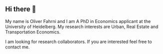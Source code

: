 ## Hi there 👋

My name is Oliver Fahrni and I am A PhD in Economics applicant at the University of Heidelberg. My research interests are Urban, Real Estate and Transportation Economics.

I am looking for research collaborators. If you are interested feel free to contact me.



<!--
**oliverfahrni/oliverfahrni** is a ✨ _special_ ✨ repository because its `README.md` (this file) appears on your GitHub profile.

Here are some ideas to get you started:

- 🔭 I’m currently working on ...
- 🌱 I’m currently learning ...
- 👯 I’m looking to collaborate on ...
- 🤔 I’m looking for help with ...
- 💬 Ask me about ...
- 📫 How to reach me: ...
- 😄 Pronouns: ...
- ⚡ Fun fact: ...
-->
